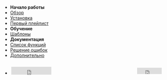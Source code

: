 - **Начало работы**
- [Обзор](/)
- [Установка](/install.md)
- [Первый плейлист](/first-playlist.md)
- **Обучение**
- [Шаблоны](/template.md)
- **Документация**
- [Список функций](/func.md)
- [Решение ошибок](/errors.md)
- [Дополнительно](/guide.md) 
- <div style="display: flex; flex-direction: column;"><div style="display: flex; justify-content: space-between; align-items: center; margin: 2em 0em; padding-left: 0.2em"><iframe src="https://yoomoney.ru/quickpay/button-widget?targets=%D0%9F%D0%BE%D0%B4%D0%B4%D0%B5%D1%80%D0%B6%D0%B0%D1%82%D1%8C%20%D0%BF%D1%80%D0%BE%D0%B5%D0%BA%D1%82%20Goofy&default-sum=500&button-text=11&any-card-payment-type=on&button-size=s&button-color=orange&successURL=&quickpay=small&account=410014208620686&" width="127" height="25" frameborder="0" allowtransparency="true" scrolling="no"></iframe><iframe src="https://ghbtns.com/github-btn.html?user=chimildic&repo=goofy&type=star&count=true" frameborder="0" scrolling="0" width="78" height="20" title="GitHub"></iframe> </div>